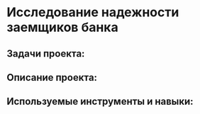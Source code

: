 # Исследование надежности заемщиков банка

## Задачи проекта:


## Описание проекта:



## Используемые инструменты и навыки:

